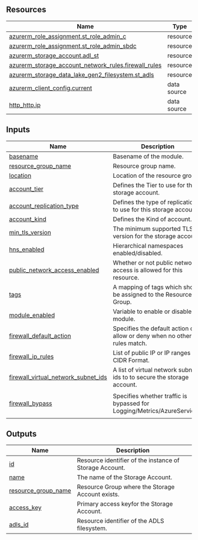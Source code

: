 <!-- BEGIN_TF_DOCS -->
## Resources

| Name | Type |
|------|------|
| [azurerm_role_assignment.st_role_admin_c](https://registry.terraform.io/providers/hashicorp/azurerm/latest/docs/resources/role_assignment) | resource |
| [azurerm_role_assignment.st_role_admin_sbdc](https://registry.terraform.io/providers/hashicorp/azurerm/latest/docs/resources/role_assignment) | resource |
| [azurerm_storage_account.adl_st](https://registry.terraform.io/providers/hashicorp/azurerm/latest/docs/resources/storage_account) | resource |
| [azurerm_storage_account_network_rules.firewall_rules](https://registry.terraform.io/providers/hashicorp/azurerm/latest/docs/resources/storage_account_network_rules) | resource |
| [azurerm_storage_data_lake_gen2_filesystem.st_adls](https://registry.terraform.io/providers/hashicorp/azurerm/latest/docs/resources/storage_data_lake_gen2_filesystem) | resource |
| [azurerm_client_config.current](https://registry.terraform.io/providers/hashicorp/azurerm/latest/docs/data-sources/client_config) | data source |
| [http_http.ip](https://registry.terraform.io/providers/hashicorp/http/latest/docs/data-sources/http) | data source |

## Inputs

| Name | Description | Type | Default | Required |
|------|-------------|------|---------|:--------:|
| <a name="input_basename"></a> [basename](#input\_basename) | Basename of the module. | `string` | n/a | yes |
| <a name="input_resource_group_name"></a> [resource\_group\_name](#input\_resource\_group\_name) | Resource group name. | `string` | n/a | yes |
| <a name="input_location"></a> [location](#input\_location) | Location of the resource group. | `string` | n/a | yes |
| <a name="input_account_tier"></a> [account\_tier](#input\_account\_tier) | Defines the Tier to use for this storage account. | `string` | `"Standard"` | no |
| <a name="input_account_replication_type"></a> [account\_replication\_type](#input\_account\_replication\_type) | Defines the type of replication to use for this storage account. | `string` | `"LRS"` | no |
| <a name="input_account_kind"></a> [account\_kind](#input\_account\_kind) | Defines the Kind of account. | `string` | `"StorageV2"` | no |
| <a name="input_min_tls_version"></a> [min\_tls\_version](#input\_min\_tls\_version) | The minimum supported TLS version for the storage account. | `string` | `"TLS1_2"` | no |
| <a name="input_hns_enabled"></a> [hns\_enabled](#input\_hns\_enabled) | Hierarchical namespaces enabled/disabled. | `bool` | `true` | no |
| <a name="input_public_network_access_enabled"></a> [public\_network\_access\_enabled](#input\_public\_network\_access\_enabled) | Whether or not public network access is allowed for this resource. | `bool` | `true` | no |
| <a name="input_tags"></a> [tags](#input\_tags) | A mapping of tags which should be assigned to the Resource Group. | `map(string)` | `{}` | no |
| <a name="input_module_enabled"></a> [module\_enabled](#input\_module\_enabled) | Variable to enable or disable the module. | `bool` | `true` | no |
| <a name="input_firewall_default_action"></a> [firewall\_default\_action](#input\_firewall\_default\_action) | Specifies the default action of allow or deny when no other rules match. | `string` | `"Deny"` | no |
| <a name="input_firewall_ip_rules"></a> [firewall\_ip\_rules](#input\_firewall\_ip\_rules) | List of public IP or IP ranges in CIDR Format. | `list(string)` | `[]` | no |
| <a name="input_firewall_virtual_network_subnet_ids"></a> [firewall\_virtual\_network\_subnet\_ids](#input\_firewall\_virtual\_network\_subnet\_ids) | A list of virtual network subnet ids to to secure the storage account. | `list(string)` | `[]` | no |
| <a name="input_firewall_bypass"></a> [firewall\_bypass](#input\_firewall\_bypass) | Specifies whether traffic is bypassed for Logging/Metrics/AzureServices. | `list(string)` | <pre>[<br>  "AzureServices"<br>]</pre> | no |


## Outputs

| Name | Description |
|------|-------------|
| <a name="output_id"></a> [id](#output\_id) | Resource identifier of the instance of Storage Account. |
| <a name="output_name"></a> [name](#output\_name) | The name of the Storage Account. |
| <a name="output_resource_group_name"></a> [resource\_group\_name](#output\_resource\_group\_name) | Resource Group where the Storage Account exists. |
| <a name="output_access_key"></a> [access\_key](#output\_access\_key) | Primary access keyfor the Storage Account. |
| <a name="output_adls_id"></a> [adls\_id](#output\_adls\_id) | Resource identifier of the ADLS filesystem. |
<!-- END_TF_DOCS -->